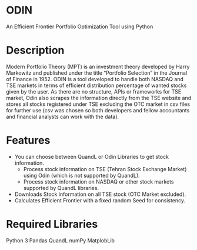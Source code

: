 # ODIN 
An Efficient Frontier Portfolio Optimization Tool using Python

# Description
Modern Portfolio Theory (MPT) is an investment theory developed by Harry Markowitz and published under the title “Portfolio Selection” in the Journal of Finance in 1952.
ODIN is a tool developed to handle both NASDAQ and TSE markets in terms of efficient distribution percentage of wanted stocks given by the user.
As there are no structure, APIs or frameworks for TSE market, Odin also scrapes the information directly from the TSE website and stores all stocks registered under TSE excluding the OTC market in csv files for further use (csv was chosen so both developers and fellow accountants and financial analysts can work with the data).
# Features
- You can choose between QuandL or Odin Libraries to get stock information.
    - Process stock information on TSE (Tehran Stock Exchange Market) using Odin (which is not supported by QuandL).
    - Process stock information on NASDAQ or other stock markets supported by QuandL libraries.    
- Downloads Stock information on all TSE stock (OTC Market excluded).
- Calculates Efficient Frontier with a fixed random Seed for consistency.

# Required Libraries
Python 3
Pandas
QuandL
numPy
MatplobLib


